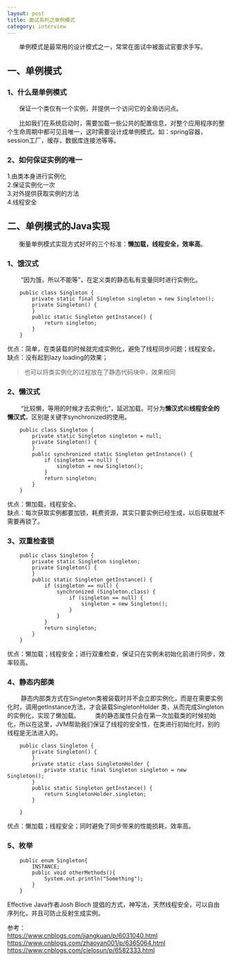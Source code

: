 ```yaml
---
layout: post
title: 面试系列之单例模式
category: interview
---
```

&nbsp;&nbsp;&nbsp;&nbsp;&nbsp;&nbsp;&nbsp;单例模式是最常用的设计模式之一，常常在面试中被面试官要求手写。  

## 一、单例模式  
### 1、什么是单例模式
&nbsp;&nbsp;&nbsp;&nbsp;&nbsp;&nbsp;&nbsp;保证一个类仅有一个实例，并提供一个访问它的全局访问点。  

&nbsp;&nbsp;&nbsp;&nbsp;&nbsp;&nbsp;&nbsp;比如我们在系统启动时，需要加载一些公共的配置信息，对整个应用程序的整个生命周期中都可见且唯一，这时需要设计成单例模式。如：spring容器，session工厂，缓存，数据库连接池等等。
### 2、如何保证实例的唯一  

1.由类本身进行实例化  
2.保证实例化一次  
3.对外提供获取实例的方法  
4.线程安全  

## 二、单例模式的Java实现
&nbsp;&nbsp;&nbsp;&nbsp;&nbsp;&nbsp;&nbsp;衡量单例模式实现方式好坏的三个标准：**懒加载，线程安全，效率高**。
### 1、饿汉式
&nbsp;&nbsp;&nbsp;&nbsp;&nbsp;&nbsp;&nbsp; “因为饿，所以不能等”，在定义类的静态私有变量同时进行实例化。
```
    public class Singleton {
        private static final Singleton singleton = new Singleton();
        private Singleton() {
        }
        public static Singleton getInstance() {
            return singleton;
        }
    }
```
优点：简单，在类装载的时候就完成实例化，避免了线程同步问题；线程安全。  
缺点：没有起到lazy loading的效果；
> 也可以将类实例化的过程放在了静态代码块中，效果相同  

### 2、懒汉式  
&nbsp;&nbsp;&nbsp;&nbsp;&nbsp;&nbsp;&nbsp; “比较懒，等用的时候才去实例化”，延迟加载。可分为**懒汉式**和**线程安全的懒汉式**，区别是关键字synchronized的使用。
```
    public class Singleton {
        private static Singleton singleton = null;
        private Singleton() {
        }
        public synchronized static Singleton getInstance() {
            if (singleton == null) {
                singleton = new Singleton();
            }
            return singleton;
        }
    }
```
优点：懒加载，线程安全。  
缺点：每次获取实例都要加锁，耗费资源，其实只要实例已经生成，以后获取就不需要再锁了。
### 3、双重检查锁
```
    public class Singleton {
        private static Singleton singleton;
        private Singleton() {
        }
        public static Singleton getInstance() {
            if (singleton == null) {
                synchronized (Singleton.class) {
                    if (singleton == null) {
                        singleton = new Singleton();
                    }
                }
            }
            return singleton;
        }
    }
```
优点：懒加载；线程安全；进行双重检查，保证只在实例未初始化前进行同步，效率较高。
### 4、静态内部类
&nbsp;&nbsp;&nbsp;&nbsp;&nbsp;&nbsp;&nbsp; 静态内部类方式在Singleton类被装载时并不会立即实例化，而是在需要实例化时，调用getInstance方法，才会装载SingletonHolder 类，从而完成Singleton的实例化，实现了懒加载。
&nbsp;&nbsp;&nbsp;&nbsp;&nbsp;&nbsp;&nbsp; 类的静态属性只会在第一次加载类的时候初始化，所以在这里，JVM帮助我们保证了线程的安全性，在类进行初始化时，别的线程是无法进入的。
```
    public class Singleton {
        private Singleton() {
        }
        private static class SingletonHolder {
            private static final Singleton singleton = new Singleton();
        }
        public static Singleton getInstance() {
            return SingletonHolder.singleton;
        }

    }
```
优点：懒加载；线程安全；同时避免了同步带来的性能损耗，效率高。
### 5、枚举
```
    public enum Singleton{
        INSTANCE;
        public void otherMethods(){
            System.out.println("Something");
        }
    }
```
Effective Java作者Josh Bloch 提倡的方式，神写法，天然线程安全，可以自由序列化，并且可防止反射生成实例。

参考：  
https://www.cnblogs.com/jiangkuan/p/6031040.html  
https://www.cnblogs.com/zhaoyan001/p/6365064.html  
https://www.cnblogs.com/cielosun/p/6582333.html
